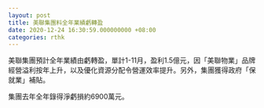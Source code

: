 ```yaml
---
layout: post
title: 美聯集團料全年業績虧轉盈
date: 2020-12-24 16:30:59.000000000 +08:00
categories: rthk
---
```


美聯集團預計全年業績由虧轉盈，單計1-11月，盈利1.5億元，因「美聯物業」品牌經營溢利按年上升，以及優化資源分配令營運效率提升。另外，集團獲得政府「保就業」補貼。

集團去年全年錄得淨虧損約6900萬元。
